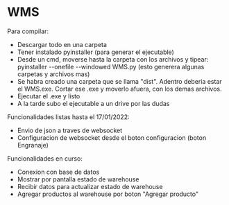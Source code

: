 # WMS


Para compilar:
- Descargar todo en una carpeta
- Tener instalado pyinstaller (para generar el ejecutable)
- Desde un cmd, moverse hasta la carpeta con los archivos y tipear: pyinstaller --onefile --windowed WMS.py (esto generera algunas carpetas y archivos mas)
- Se habra creado una carpeta que se llama "dist". Adentro deberia estar el WMS.exe. Cortar ese .exe y moverlo afuera, con los demas archivos. 
- Ejecutar el .exe y listo
- A la tarde subo el ejecutable a un drive por las dudas


Funcionalidades listas hasta el 17/01/2022:
- Envio de json a traves de websocket
- Configuracion de websocket desde el boton configuracion (boton Engranaje)

Funcionalidades en curso:
- Conexion con base de datos
- Mostrar por pantalla estado de warehouse
- Recibir datos para actualizar estado de warehouse
- Agregar productos al warehouse por boton "Agregar producto"

